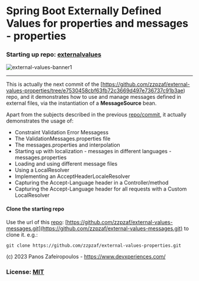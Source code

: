 # Spring Boot Externally Defined Values for properties and messages - properties

### Starting up repo: [externalvalues](https://github.com/zzpzaf/external-values1-start)

![external-values-banner1](https://github.com/zzpzaf/external-values1-start/assets/41330248/9c5cd05f-7318-444a-893b-59353735b1e6)
           

-------


This is actually the next commit of the [https://github.com/zzpzaf/external-values-properties/tree/e7530458cbf63fb72c3669d497e736737c91b3ae) repo, and it demonstrates how to use and manage messages defined in external files, via the instantiation of a <b>MessageSource</b> bean.

Apart from the subjects described in the previous [repo/commit](https://github.com/zzpzaf/external-values-properties), it actually demonstrates the usage of:
- Constraint Validation Error Messagess
- The ValidationMessages.properties file
- The messages.properties and interpolation 
- Starting up with localization - messages in different languages - messages.properties
- Loading and using different message files
- Using a LocalResolver 
- Implementing an AcceptHeaderLocaleResolver
- Capturing the Accept-Language header in a Controller/method
- Capturing the Accept-Language header for all requests with a Custom LocalResolver


#### Clone the starting repo

Use the url of this [repo](https://github.com/zzpzaf/external-values-messages.git): [https://github.com/zzpzaf/external-values-messages.git](https://github.com/zzpzaf/external-values-messages.git) to clone it. e.g.:

`git clone https://github.com/zzpzaf/external-values-properties.git`

(c) 2023 Panos Zafeiropoulos - https://www.devxperiences.com/
### License: [MIT](https://choosealicense.com/licenses/mit/)